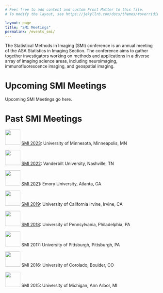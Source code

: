```yaml
---
# Feel free to add content and custom Front Matter to this file.
# To modify the layout, see https://jekyllrb.com/docs/themes/#overriding-theme-defaults

layout: page
title: "SMI Meetings"
permalink: /events_smi/
---
```

The Statistical Methods in Imaging (SMI) conference is an annual meeting of the ASA Statistics in Imaging Section. The conference aims to gather together investigators working on methods and applications in a diverse array of imaging science areas, including neuroimaging, immunofluorescence imaging, and geospatial imaging.

Upcoming SMI Meetings
==============
Upcoming SMI Meetings go here.

Past SMI Meetings
==============
<img src = "https://upload.wikimedia.org/wikipedia/commons/thumb/6/6a/University_of_Minnesota_Logo.svg/768px-University_of_Minnesota_Logo.svg.png?20200121234844" width = "50" height = "50">&nbsp;[SMI 2023](https://www.sph.umn.edu/events-calendar/statistical-methods-in-imaging-2023/): University of Minnesota, Minneapolis, MN

<img src = "https://upload.wikimedia.org/wikipedia/commons/thumb/f/fd/Vanderbilt_Commodores_%282022%29_logo.svg/225px-Vanderbilt_Commodores_%282022%29_logo.svg.png" width = "50" height = "50">&nbsp;[SMI 2022](https://www.vumc.org/biostatistics/smi/): Vanderbilt University, Nashville, TN

<img src = "https://upload.wikimedia.org/wikipedia/en/6/63/Emory_University_Seal.svg" width = "50" height = "50">&nbsp;[SMI 2021](https://scholarblogs.emory.edu/smi2021/): Emory University, Atlanta, GA

<img src = "https://upload.wikimedia.org/wikipedia/en/thumb/0/0e/University_of_California%2C_Irvine_seal.svg/225px-University_of_California%2C_Irvine_seal.svg.png" width = "50" height = "50">&nbsp;[SMI 2019](https://sites.uci.edu/smi2019/): University of California Irvine, Irvine, CA

<img src = "https://upload.wikimedia.org/wikipedia/commons/thumb/9/92/UPenn_shield_with_banner.svg/225px-UPenn_shield_with_banner.svg.png" width = "50" height = "50">&nbsp;[SMI 2018](https://smi2018.netlify.app/): University of Pennsylvania, Philadelphia, PA

<img src = "https://upload.wikimedia.org/wikipedia/en/f/fb/University_of_Pittsburgh_seal.svg" width = "50" height = "50">&nbsp;SMI 2017: University of Pittsburgh, Pittsburgh, PA

<img src = "https://upload.wikimedia.org/wikipedia/en/thumb/4/45/University_of_Colorado_seal.svg/225px-University_of_Colorado_seal.svg.png" width = "50" height = "50">&nbsp;SMI 2016: University of Corolado, Boulder, CO

<img src = "https://upload.wikimedia.org/wikipedia/commons/thumb/f/fb/Michigan_Wolverines_logo.svg/441px-Michigan_Wolverines_logo.svg.png" width = "50" height = "50">&nbsp;SMI 2015: University of Michigan, Ann Arbor, MI
